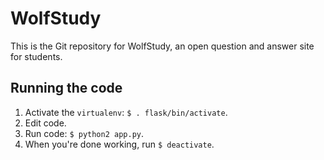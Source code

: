 WolfStudy
=========

This is the Git repository for WolfStudy, an open question and answer site for students.

Running the code
----------------

1. Activate the `virtualenv`: `$ . flask/bin/activate`.
2. Edit code.
3. Run code: `$ python2 app.py`.
4. When you're done working, run `$ deactivate`.
